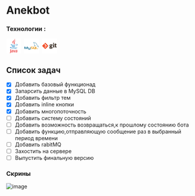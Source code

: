 # Anekbot
###  Технологии :

<div>
  <img src="https://github.com/devicons/devicon/blob/master/icons/java/java-original-wordmark.svg" title="Java" alt="Java" width="40" height="40"/>&nbsp;
  <img src="https://github.com/devicons/devicon/blob/master/icons/mysql/mysql-original-wordmark.svg" title="MySQL"  alt="MySQL" width="40" height="40"/>&nbsp;
  <img src="https://github.com/devicons/devicon/blob/master/icons/git/git-original-wordmark.svg" title="Git" **alt="Git" width="40" height="40"/>
</div>

## Список задач
- [x] Добавить базовый функционад
- [x] Запарсить данные в MySQL DB
- [x] Добавить фильтр тем 
- [x] Добавить inline кнопки
- [x] Добавить многопоточность
- [ ] Добавить систему состояний
- [ ] Добавить возможность возвращаться,к прошлому состоянию бота
- [ ] Добавить функцию,отправляющую сообщение раз в выбранный период времени
- [ ] Добавить rabitMQ
- [ ] Захостить на сервере
- [ ] Выпустить финальную версию

### Скрины
![image](https://github.com/AmnesiaZero/Anekbot_telegramBOT/assets/90193990/690036b7-1b95-4b27-af74-48520a269ccb)



